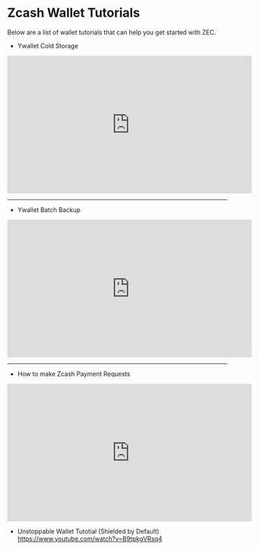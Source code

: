 # Zcash Wallet Tutorials

Below are a list of wallet tutorials that can help you get started with ZEC.

- Ywallet Cold Storage

<iframe
  width="560"
  height="315"
  src="https://www.youtube.com/watch?v=hJaAccp-77k"
  title="Ywallet Cold Storage"
  frameborder="0"
  allow="accelerometer; autoplay; clipboard-write; encrypted-media; gyroscope; picture-in-picture"
  allowfullscreen
></iframe>

____

- Ywallet Batch Backup

<iframe
  width="560"
  height="315"
  src="https://www.youtube.com/embed/v=0skM-RziBv8"
  title="Ywallet Batch Backup"
  frameborder="0"
  allow="accelerometer; autoplay; clipboard-write; encrypted-media; gyroscope; picture-in-picture"
  allowfullscreen
></iframe>

____

- How to make Zcash Payment Requests

<iframe
  width="560"
  height="315"
  src="https://www.youtube.com/embed/v=l5auYQIzYsQ"
  title="How to make Zcash Payment Requests"
  frameborder="0"
  allow="accelerometer; autoplay; clipboard-write; encrypted-media; gyroscope; picture-in-picture"
  allowfullscreen
></iframe>


- Unstoppable Wallet Tutotial (Shielded by Default)
https://www.youtube.com/watch?v=B9tpkgVRsq4
